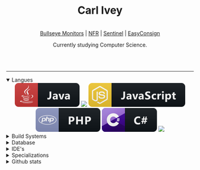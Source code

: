 


<h1 align="center">Carl Ivey</h1>
<div align="center">
</div>
<br />
<div align="center">
<a href="https://github.com/BullseyeMonitors">Bullseye Monitors</a>
| 
<a href="https://github.com/non-fungible-tokens">NFR</a>
|
<a href="https://github.com/SentinelBot">Sentinel</a>
|
<a href="https://github.com/EasyConsign-LLC">EasyConsign</a>
<p>Currently studying Computer Science.</p>
</div>

<br/>
<br/>

<hr />

<details open>
<summary>Langues</summary>
<div align="center">
<img src="https://raw.githubusercontent.com/MikeCodesDotNET/ColoredBadges/master/svg/dev/languages/java.svg" />
<img src="https://github.com/skateboard/skateboard/blob/master/images/cpp.png" />
<img src="https://raw.githubusercontent.com/MikeCodesDotNET/ColoredBadges/master/svg/dev/languages/js.svg">
<img src="https://github.com/MikeCodesDotNET/ColoredBadges/raw/master/svg/dev/languages/php.svg">
<img src="https://github.com/MikeCodesDotNET/ColoredBadges/raw/master/svg/dev/languages/csharp.svg">
<img src="https://github.com/skateboard/skateboard/blob/master/images/go.png?raw=true">
</div>
</details>

<details closed>
<summary>Build Systems</summary>
<div align="center">
<img src="https://github.com/skateboard/skateboard/blob/master/images/gradle.png?raw=true">
<img src="https://github.com/skateboard/skateboard/blob/master/images/maven.png?raw=true">
<img src="https://github.com/skateboard/skateboard/blob/master/images/docker.png?raw=true">
</div>
</details>

<details closed>
<summary>Database</summary>
<div align="center">
<img src="https://raw.githubusercontent.com/skateboard/skateboard/master/images/mysql.png">
<img src="https://raw.githubusercontent.com/skateboard/skateboard/master/images/mongo%20db.png">
<img src="https://raw.githubusercontent.com/skateboard/skateboard/master/images/redis%20db.png">
</div>
</details>

<details closed>
<summary>IDE's</summary>
<div align="center">
<img src="https://github.com/MikeCodesDotNET/ColoredBadges/raw/master/svg/dev/tools/jetbrains_intellij.svg">
<img src="https://github.com/MikeCodesDotNET/ColoredBadges/raw/master/svg/dev/tools/jetbrains_goland.svg">
<img src="https://github.com/MikeCodesDotNET/ColoredBadges/raw/master/svg/dev/tools/visualstudio.svg">
<img src="https://github.com/MikeCodesDotNET/ColoredBadges/raw/master/svg/dev/tools/visualstudio_code.svg">
<img src="https://github.com/MikeCodesDotNET/ColoredBadges/raw/master/svg/dev/tools/jetbrains_datagrip.svg">
<img src="https://github.com/MikeCodesDotNET/ColoredBadges/raw/master/svg/dev/tools/jetbrains_webstorm.svg">
</div>
</details>

<details closed>
<summary>Specializations</summary>
<div align="center">
<img src="https://github.com/MikeCodesDotNET/ColoredBadges/raw/master/svg/dev/services/digitalocean.svg">
<img src="https://github.com/MikeCodesDotNET/ColoredBadges/raw/master/svg/dev/services/aws.svg">
<img src="https://github.com/MikeCodesDotNET/ColoredBadges/raw/master/svg/dev/services/azure.svg">
<img src="https://github.com/MikeCodesDotNET/ColoredBadges/raw/master/svg/dev/services/google_cloud_platform.svg">
<img src="https://raw.githubusercontent.com/skateboard/skateboard/master/images/heroku.png">
<img src="https://raw.githubusercontent.com/skateboard/skateboard/master/images/vercel.png">
<img src="https://raw.githubusercontent.com/skateboard/skateboard/master/images/grpc.png">
<img src="https://github.com/MikeCodesDotNET/ColoredBadges/raw/master/svg/dev/misc/security.svg">
</div>
</details>

<details closed>
<summary>Github stats</summary>
<div align="center">
<a href="https://github.com/dig">
  <img height="180em" src="https://github-readme-stats.vercel.app/api?username=carl-ivey&theme=dark&show_icons=true" />
  <img height="180em" src="https://github-readme-stats.vercel.app/api/top-langs/?username=carl-ivey&theme=dark&layout=compact" />
</a>
</div>
</details>

<br>
<br>
